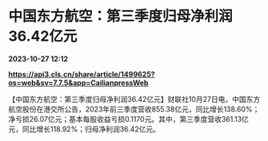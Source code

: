 # 中国东方航空：第三季度归母净利润36.42亿元

**2023-10-27 12:12**

**https://api3.cls.cn/share/article/1499625?os=web&sv=7.7.5&app=CailianpressWeb**

【中国东方航空：第三季度归母净利润36.42亿元】财联社10月27日电，中国东方航空股份在港交所公告，2023年前三季度营收855.38亿元，同比增长138.60%；净亏损26.07亿元；基本每股收益亏损0.1170元。其中，第三季度营收361.13亿元，同比增长118.92%；归母净利润36.42亿元。